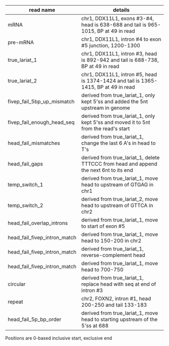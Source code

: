 | read name | details |
|--|--|
| mRNA	| chr1, DDX11L1, exons #3-#4, head is 638-688 and tail is 965-1015, BP at 49 in read |
| pre-mRNA	| chr1, DDX11L1, intron #4 to exon #5 junction, 1200-1300 |
| true_lariat_1	| chr1, DDX11L1, intron #3, head is 892-942 and tail is 688-738, BP at 49 in read |
| true_lariat_2	| chr1, DDX11L1, intron #5, head is 1374-1424 and tail is 1365-1415, BP at 49 in read |
| fivep_fail_5bp_up_mismatch | derived from true_lariat_1, only kept 5'ss and added the 5nt upstream in genome |
| fivep_fail_enough_head_seq | derived from true_lariat_1, only kept 5'ss and moved it to 5nt from the read's start |  
| head_fail_mismatches | derived from true_lariat_1, change the last 6 A's in head to T's |
| head_fail_gaps | derived from true_lariat_1, delete TTTCCC from head and append the next 6nt to its end |
| temp_switch_1 | derived from true_lariat_1, move head to upstream of GTGAG in chr1 |  
| temp_switch_2 | derived from true_lariat_2, move head to upstream of GTTCA in chr2 |
| head_fail_overlap_introns | derived from true_lariat_1, move to start of exon #5 |
| head_fail_fivep_intron_match | derived from true_lariat_1, move head to 150-200 in chr2 |
| head_fail_fivep_intron_match | derived from true_lariat_1, reverse-complement head |
| head_fail_fivep_intron_match | derived from true_lariat_1, move head to 700-750 |
| circular | derived from true_lariat_1, replace head with seq at end of intron #3 |
| repeat | chr2, FOXN2, intron #1, head 200-250 and tail 133-183 |
| head_fail_5p_bp_order | derived from true_lariat_1, move head to starting upstream of the 5'ss at 688 |
Positions are 0-based inclusive start, exclusive end